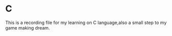 # C
This is a recording file for my learning on C language,also a small step to my game making dream.
